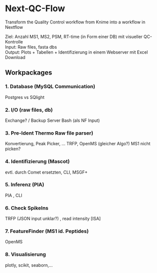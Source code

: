 # Next-QC-Flow
Transform the Quality Control workflow from Knime into a workflow in Nextflow

Ziel: Anzahl MS1, MS2, PSM, RT-time (in Form einer DB) mit visueller QC-Kontrolle    
Input: Raw files, fasta dbs    
Output: Plots + Tabellen + Identifizierung in einem Webserver mit Excel Download    


## Workpackages

### 1. Database (MySQL Communication)
Postgres vs SQlight

### 2. I/O (raw files, db) 
 Exchange? / Backup Server
Bash (als NF Input)
 
### 3. Pre-Ident Thermo Raw file parser)
Konvertierung, Peak Picker, ...
TRFP, OpenMS (gleicher Algo?) MS1 nicht picken?

### 4. Identifizierung (Mascot)
evtl. durch Comet ersetzten, CLI, MSGF+

### 5. Inferenz (PIA)
PIA , CLI

### 6. Check SpikeIns
TRFP (JSON input unklar?) , read intensity [ISA]

### 7. FeatureFinder (MS1 id. Peptides)
OpenMS

### 8. Visualisierung
plotly, scikit, seaborn,...

